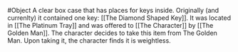 #Object 
A clear box case that has places for keys inside. Originally (and currenlty) it contained one key: [[The Diamond Shaped Key]]. It was located in [[The Platinum Tray]] and was offered to [[The Character]] by [[The Golden Man]]. The character decides to take this item from The Golden Man. Upon taking it, the character finds it is weightless.